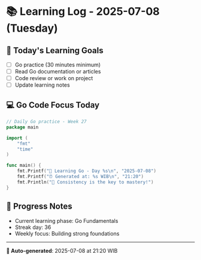 # 📚 Learning Log - 2025-07-08 (Tuesday)

## 🎯 Today's Learning Goals
- [ ] Go practice (30 minutes minimum)
- [ ] Read Go documentation or articles
- [ ] Code review or work on project
- [ ] Update learning notes

## 💻 Go Code Focus Today
```go
// Daily Go practice - Week 27
package main

import (
    "fmt"
    "time"
)

func main() {
    fmt.Printf("🚀 Learning Go - Day %s\n", "2025-07-08")
    fmt.Printf("⏰ Generated at: %s WIB\n", "21:20")
    fmt.Println("💪 Consistency is the key to mastery!")
}
```

## 🌟 Progress Notes
- Current learning phase: Go Fundamentals
- Streak day: 36
- Weekly focus: Building strong foundations

---
**🤖 Auto-generated**: 2025-07-08 at 21:20 WIB
